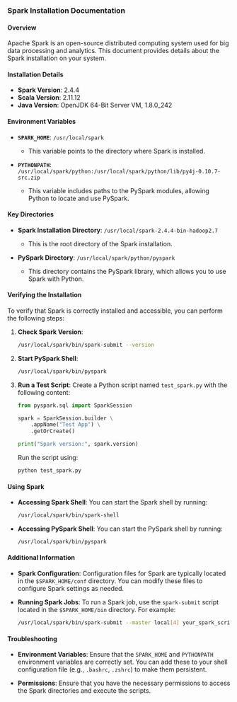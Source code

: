 ### Spark Installation Documentation

#### Overview
Apache Spark is an open-source distributed computing system used for big data processing and analytics. This document provides details about the Spark installation on your system.

#### Installation Details

- **Spark Version**: 2.4.4
- **Scala Version**: 2.11.12
- **Java Version**: OpenJDK 64-Bit Server VM, 1.8.0_242

#### Environment Variables

- **`SPARK_HOME`**: `/usr/local/spark`
  - This variable points to the directory where Spark is installed.

- **`PYTHONPATH`**: `/usr/local/spark/python:/usr/local/spark/python/lib/py4j-0.10.7-src.zip`
  - This variable includes paths to the PySpark modules, allowing Python to locate and use PySpark.

#### Key Directories

- **Spark Installation Directory**: `/usr/local/spark-2.4.4-bin-hadoop2.7`
  - This is the root directory of the Spark installation.

- **PySpark Directory**: `/usr/local/spark/python/pyspark`
  - This directory contains the PySpark library, which allows you to use Spark with Python.

#### Verifying the Installation

To verify that Spark is correctly installed and accessible, you can perform the following steps:

1. **Check Spark Version**:
   ```bash
   /usr/local/spark/bin/spark-submit --version
   ```

2. **Start PySpark Shell**:
   ```bash
   /usr/local/spark/bin/pyspark
   ```

3. **Run a Test Script**:
   Create a Python script named `test_spark.py` with the following content:
   ```python
   from pyspark.sql import SparkSession

   spark = SparkSession.builder \
       .appName("Test App") \
       .getOrCreate()

   print("Spark version:", spark.version)
   ```

   Run the script using:
   ```bash
   python test_spark.py
   ```

#### Using Spark

- **Accessing Spark Shell**:
  You can start the Spark shell by running:
  ```bash
  /usr/local/spark/bin/spark-shell
  ```

- **Accessing PySpark Shell**:
  You can start the PySpark shell by running:
  ```bash
  /usr/local/spark/bin/pyspark
  ```

#### Additional Information

- **Spark Configuration**:
  Configuration files for Spark are typically located in the `$SPARK_HOME/conf` directory. You can modify these files to configure Spark settings as needed.

- **Running Spark Jobs**:
  To run a Spark job, use the `spark-submit` script located in the `$SPARK_HOME/bin` directory. For example:
  ```bash
  /usr/local/spark/bin/spark-submit --master local[4] your_spark_script.py
  ```

#### Troubleshooting

- **Environment Variables**:
  Ensure that the `SPARK_HOME` and `PYTHONPATH` environment variables are correctly set. You can add these to your shell configuration file (e.g., `.bashrc`, `.zshrc`) to make them persistent.

- **Permissions**:
  Ensure that you have the necessary permissions to access the Spark directories and execute the scripts.
